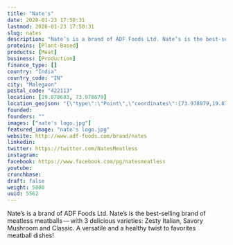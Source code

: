 ```yaml
---
title: "Nate's"
date: 2020-01-23 17:50:31
lastmod: 2020-01-23 17:50:31
slug: nates
description: "Nate’s is a brand of ADF Foods Ltd. Nate’s is the best-selling brand of meatless meatballs — with 3 delicious varieties: Zesty Italian, Savory Mushroom and Classic. A versatile and a healthy twist to favorites meatball dishes!"
proteins: [Plant-Based]
products: [Meat]
business: [Production]
finance_type: []
country: "India"
country_code: "IN"
city: "Malegaon"
postal_code: "422113"
location: [19.878683, 73.978879]
location_geojson: "{\"type\":\"Point\",\"coordinates\":[73.978879,19.878683]}"
founded: 
founders: ""
images: ["nate's logo.jpg"]
featured_image: "nate's logo.jpg"
website: http://www.adf-foods.com/brand/nates
linkedin: 
twitter: https://twitter.com/NatesMeatless
instagram: 
facebook: https://www.facebook.com/pg/natesmeatless
youtube: 
crunchbase: 
draft: false
weight: 5000
uuid: 5562
---
```

Nate’s is a brand of ADF Foods Ltd. Nate’s is the best-selling brand of meatless meatballs — with 3 delicious varieties: Zesty Italian, Savory Mushroom and Classic. A versatile and a healthy twist to favorites meatball dishes!
